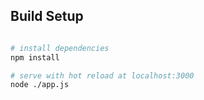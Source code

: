 ## Build Setup

``` bash

# install dependencies
npm install

# serve with hot reload at localhost:3000
node ./app.js

